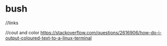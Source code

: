 # bush

//links

//cout and color
https://stackoverflow.com/questions/2616906/how-do-i-output-coloured-text-to-a-linux-terminal
